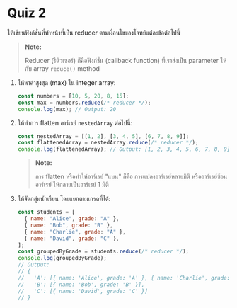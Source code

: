# Quiz 2

ให้เขียนฟังก์ชั่นที่ทำหน้าที่เป็น reducer ตามเงื่อนไขของโจทย์แต่ละข้อต่อไปนี้

> **Note:** 
> 
> Reducer (รีดิวเซอร์) ก็คือฟังก์ชั่น (callback function) ที่เราส่งเป็น parameter ให้กับ array `reduce()` method

1. ให้หาค่าสูงสุด (max) ใน integer array:

    ```javascript
    const numbers = [10, 5, 20, 8, 15];
    const max = numbers.reduce(/* reducer */);
    console.log(max); // Output: 20
    ```

2. ให้ทำการ flatten อาร์เรย์ `nestedArray` ต่อไปนี้:

    ```javascript
    const nestedArray = [[1, 2], [3, 4, 5], [6, 7, 8, 9]];
    const flattenedArray = nestedArray.reduce(/* reducer */);
    console.log(flattenedArray); // Output: [1, 2, 3, 4, 5, 6, 7, 8, 9]
    ```

   > **Note:** 
   > 
   > การ flatten หรือทำให้อาร์เรย์ "แบน" ก็คือ การแปลงอาร์เรย์หลายมิติ หรืออาร์เรย์ซ้อนอาร์เรย์ ให้กลายเป็นอาร์เรย์ 1 มิติ

3. ให้จัดกลุ่มนักเรียน โดยแยกตามเกรดที่ได้:

    ```javascript
    const students = [
      { name: "Alice", grade: "A" },
      { name: "Bob", grade: "B" },
      { name: "Charlie", grade: "A" },
      { name: "David", grade: "C" },
    ];
    const groupedByGrade = students.reduce(/* reducer */);
    console.log(groupedByGrade);
    // Output:
    // {
    //   'A': [{ name: 'Alice', grade: 'A' }, { name: 'Charlie', grade: 'A' }],
    //   'B': [{ name: 'Bob', grade: 'B' }],
    //   'C': [{ name: 'David', grade: 'C' }]
    // }
    ```
